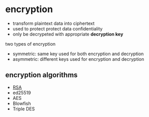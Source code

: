 # encryption

- transform plaintext data into ciphertext
- used to protect protect data confidentiality
- only be decrypeted with appropriate **decryption key**

two types of encryption

- symmetric: same key used for both encryption and decryption
- asymmetric: different keys used for encryption and decryption

## encryption algorithms

- [RSA](computer-network-cryptographic-algorithms.md#rsa)
- ed25519
- AES
- Blowfish
- Triple DES